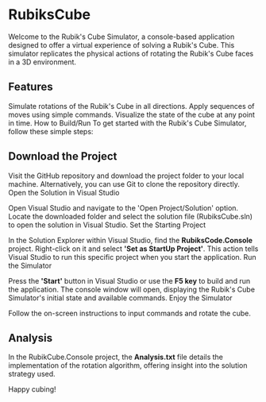 # RubiksCube

Welcome to the Rubik's Cube Simulator, a console-based application designed to offer a virtual experience of solving a Rubik's Cube. This simulator replicates the physical actions of rotating the Rubik's Cube faces in a 3D environment.

## Features
Simulate rotations of the Rubik's Cube in all directions.
Apply sequences of moves using simple commands.
Visualize the state of the cube at any point in time.
How to Build/Run
To get started with the Rubik's Cube Simulator, follow these simple steps:

## Download the Project

Visit the GitHub repository and download the project folder to your local machine. Alternatively, you can use Git to clone the repository directly.
Open the Solution in Visual Studio

Open Visual Studio and navigate to the 'Open Project/Solution' option. Locate the downloaded folder and select the solution file (RubiksCube.sln) to open the solution in Visual Studio.
Set the Starting Project

In the Solution Explorer within Visual Studio, find the **RubiksCode.Console** project. Right-click on it and select **'Set as StartUp Project'**. This action tells Visual Studio to run this specific project when you start the application.
Run the Simulator

Press the **'Start'** button in Visual Studio or use the **F5 key** to build and run the application. The console window will open, displaying the Rubik's Cube Simulator's initial state and available commands.
Enjoy the Simulator

Follow the on-screen instructions to input commands and rotate the cube.

## Analysis

In the RubikCube.Console project, the **Analysis.txt** file details the implementation of the rotation algorithm, offering insight into the solution strategy used.

Happy cubing!